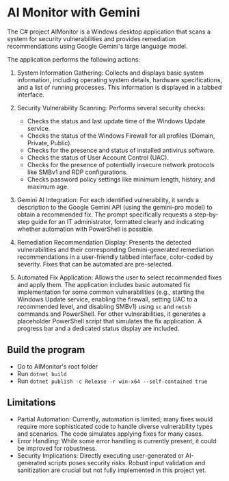 # AI Monitor with Gemini

The C# project AIMonitor is a Windows desktop application that scans a system for security vulnerabilities and provides remediation recommendations using Google Gemini's large language model.

The application performs the following actions:

1. System Information Gathering: Collects and displays basic system information, including operating system details, hardware specifications, and a list of running processes. This information is displayed in a tabbed interface.

2. Security Vulnerability Scanning: Performs several security checks:

    - Checks the status and last update time of the Windows Update service.
    - Checks the status of the Windows Firewall for all profiles (Domain, Private, Public).
    - Checks for the presence and status of installed antivirus software.
    - Checks the status of User Account Control (UAC).
    - Checks for the presence of potentially insecure network protocols like SMBv1 and RDP configurations.
    - Checks password policy settings like minimum length, history, and maximum age.

3. Gemini AI Integration: For each identified vulnerability, it sends a description to the Google Gemini API (using the gemini-pro model) to obtain a recommended fix. The prompt specifically requests a step-by-step guide for an IT administrator, formatted clearly and indicating whether automation with PowerShell is possible.

4. Remediation Recommendation Display: Presents the detected vulnerabilities and their corresponding Gemini-generated remediation recommendations in a user-friendly tabbed interface, color-coded by severity. Fixes that can be automated are pre-selected.

5. Automated Fix Application: Allows the user to select recommended fixes and apply them. The application includes basic automated fix implementation for some common vulnerabilities (e.g., starting the Windows Update service, enabling the firewall, setting UAC to a recommended level, and disabling SMBv1) using `sc` and `netsh` commands and PowerShell. For other vulnerabilities, it generates a placeholder PowerShell script that simulates the fix application. A progress bar and a dedicated status display are included.

## Build the program

- Go to AIMonitor's root folder
- Run `dotnet build` 
- Run `dotnet publish -c Release -r win-x64 --self-contained true`

## Limitations

- Partial Automation: Currently, automation is limited; many fixes would require more sophisticated code to handle diverse vulnerability types and scenarios. The code simulates applying fixes for many cases.
- Error Handling: While some error handling is currently present, it could be improved for robustness.
- Security Implications: Directly executing user-generated or AI-generated scripts poses security risks. Robust input validation and sanitization are crucial but not fully implemented in this project yet.
